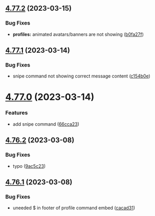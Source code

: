 ## [4.77.2](https://github.com/onesoft-sudo/sudobot/compare/v4.77.1...v4.77.2) (2023-03-15)


### Bug Fixes

* **profiles:** animated avatars/banners are not showing ([b0fa27f](https://github.com/onesoft-sudo/sudobot/commit/b0fa27fe7d1def0559f6a4d3dedde25f2af530b2))



## [4.77.1](https://github.com/onesoft-sudo/sudobot/compare/v4.77.0...v4.77.1) (2023-03-14)


### Bug Fixes

* snipe command not showing correct message content ([c154b0e](https://github.com/onesoft-sudo/sudobot/commit/c154b0e9e56b2c859147123bdc8e511099d43a66))



# [4.77.0](https://github.com/onesoft-sudo/sudobot/compare/v4.76.2...v4.77.0) (2023-03-14)


### Features

* add snipe command ([66cca23](https://github.com/onesoft-sudo/sudobot/commit/66cca23497386784b7e6cd6bcbe6c85a65ee2ac6))



## [4.76.2](https://github.com/onesoft-sudo/sudobot/compare/v4.76.1...v4.76.2) (2023-03-08)


### Bug Fixes

* typo ([9ac5c23](https://github.com/onesoft-sudo/sudobot/commit/9ac5c23d420ecfcbc94b8cf86be43bd4ed693759))



## [4.76.1](https://github.com/onesoft-sudo/sudobot/compare/v4.76.0...v4.76.1) (2023-03-08)


### Bug Fixes

* uneeded $ in footer of profile command embed ([cacad31](https://github.com/onesoft-sudo/sudobot/commit/cacad317e7aac44f890b596d223ddd96b1a857c4))



